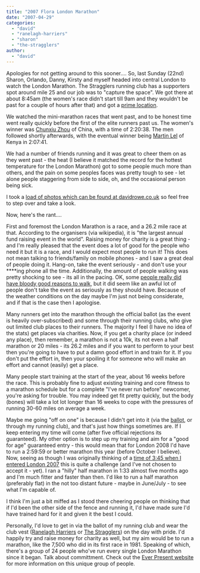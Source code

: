 ```yaml
---
title: "2007 Flora London Marathon"
date: "2007-04-29"
categories: 
  - "david"
  - "ranelagh-harriers"
  - "sharon"
  - "the-stragglers"
author:
  - "david"
---
```


Apologies for not getting around to this sooner.... So, last Sunday (22nd) Sharon, Orlando, Danny, Kirsty and myself headed into central London to watch the London Marathon. The Stragglers running club has a supporters spot around mile 25 and our job was to "capture the space". We got there at about 8:45am (the women's race didn't start till 9am and they wouldn't be past for a couple of hours after that) and got a [prime location](http://davidrowe.co.uk/photos/72157600116333658/470382874).

We watched the mini-marathon races that went past, and to be honest time went really quickly before the first of the elite runners past us. The women's winner was [Chunxiu Zhou](http://davidrowe.co.uk/photos/72157600116333658/470405005) of China, with a time of 2:20:38. The men followed shortly afterwards, with the eventual winner being [Martin Lel](http://davidrowe.co.uk/photos/72157600116333658/470396330#image) of Kenya in 2:07:41.

We had a number of friends running and it was great to cheer them on as they went past - the heat (I believe it matched the record for the hottest temperature for the London Marathon) got to some people much more than others, and the pain on some peoples faces was pretty tough to see - let alone people staggering from side to side, oh, and the occasional person being sick.

I took a [load of photos which can be found at davidrowe.co.uk](http://davidrowe.co.uk/photos/72157600116333658/) so feel free to step over and take a look.

Now, here's the rant....

First and foremost the London Marathon is a race, and a 26.2 mile race at that. According to the organisers (via wikipedia), it is "the largest annual fund raising event in the world". Raising money for charity is a great thing - and I'm really pleased that the event does a lot of good for the people who need it but it is a race, and I would expect most people to run it! This does not mean talking to friends/family on mobile phones - and I saw a great deal of people doing it. Hang-on, take the event seriously - and don't use your ****ing phone all the time. Additionally, the amount of people walking was pretty shocking to see - its all in the pacing. OK, some [people really did have bloody good reasons to walk](http://fetcheveryone.com/submitted_images/4055_1.jpg), but it did seem like an awful lot of people don't take the event as seriously as they should have. Because of the weather conditions on the day maybe I'm just not being considerate, and if that is the case then I apologise.

Many runners get into the marathon through the official ballot (as the event is heavily over-subscribed) and some through their running clubs, who give out limited club places to their runners. The majority I feel (I have no idea of the stats) get places via charities. Now, if you get a charity place (or indeed any place), then remember, a marathon is not a 10k, its not even a half marathon or 20 miles - its 26.2 miles and if you want to perform to your best then you're going to have to put a damn good effort in and train for it. If you don't put the effort in, then your spoiling it for someone who will make an effort and cannot (easily) get a place.

Many people start training at the start of the year, about 16 weeks before the race. This is probably fine to adjust existing training and core fitness to a marathon schedule but for a complete "I've never run before" newcomer, you're asking for trouble. You may indeed get fit pretty quickly, but the body (bones) will take a lot lot longer than 16 weeks to cope with the pressures of running 30-60 miles on average a week.

Maybe me going "off on one" is because I didn't get into it (via the [ballot](/?p=14), or through my running club), and that's just how things sometimes are. If I keep entering my time will come (after five official rejections its guaranteed). My other option is to step up my training and aim for a "good for age" guaranteed entry - this would mean that for London 2008 I'd have to run a 2:59:59 or better marathon this year (before October I believe). Now, seeing as though I was originally thinking of a [time of 3:45 when I entered London 2007](/?p=4) this is quite a challenge (and I've not chosen to accept it - yet). I ran a "hilly" half marathon in 1:33 almost five months ago and I'm much fitter and faster than then. I'd like to run a half marathon (preferably flat) in the not too distant future - maybe in June/July - to see what I'm capable of.

I think I'm just a bit miffed as I stood there cheering people on thinking that if I'd been the other side of the fence and running it, I'd have made sure I'd have trained hard for it and given it the best I could.

Personally, I'd love to get in via the ballot of my running club and wear the club vest ([Ranelagh Harriers](http://www.ranelagh-harriers.com/lonmar07_ph.html) or [The Stragglers](http://davidrowe.co.uk/photos/72157600130086618/)) on the day with pride. I'd happily try and raise money for charity as well, but my aim would be to run a marathon, like the 7,500 who did in its first race in 1981. Speaking of which, there's a group of 24 people who've run every single London Marathon since it began. Talk about committment. Check out the [Ever Present website](http://www.everpresent.org.uk/) for more information on this unique group of people.
